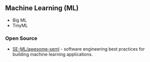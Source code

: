 ## Machine Learning (ML)


- Big ML
- TinyML




### Open Source
- [SE-ML/awesome-seml](https://github.com/SE-ML/awesome-seml) - software engineering best practices for building machine learning applications.
